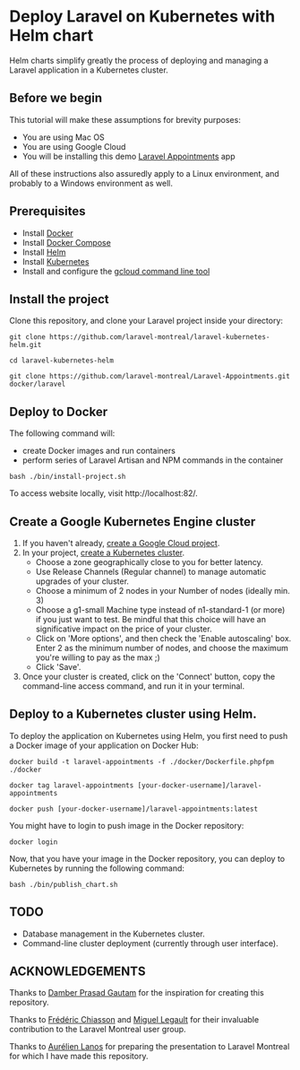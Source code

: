 # Deploy Laravel on Kubernetes with Helm chart

Helm charts simplify greatly the process of deploying and managing a Laravel application in a Kubernetes cluster.

## Before we begin

This tutorial will make these assumptions for brevity purposes:

- You are using Mac OS
- You are using Google Cloud
- You will be installing this demo [Laravel Appointments](https://github.com/laravel-montreal/Laravel-Appointments) app

All of these instructions also assuredly apply to a Linux environment, and probably to a Windows environment as well.

## Prerequisites

- Install [Docker](https://hub.docker.com/?overlay=onboarding)
- Install [Docker Compose](https://docs.docker.com/compose/install/)
- Install [Helm](https://github.com/helm/helm#install)
- Install [Kubernetes](https://kubernetes.io/docs/tasks/tools/install-kubectl/)
- Install and configure the [gcloud command line tool](https://cloud.google.com/sdk/docs/quickstarts)

## Install the project

Clone this repository, and clone your Laravel project inside your directory:

```
git clone https://github.com/laravel-montreal/laravel-kubernetes-helm.git

cd laravel-kubernetes-helm

git clone https://github.com/laravel-montreal/Laravel-Appointments.git docker/laravel
```

## Deploy to Docker

The following command will:

- create Docker images and run containers
- perform series of Laravel Artisan and NPM commands in the container

```
bash ./bin/install-project.sh
```

To access website locally, visit http://localhost:82/.

## Create a Google Kubernetes Engine cluster

1. If you haven't already, [create a Google Cloud project](https://console.cloud.google.com/projectcreate).
2. In your project, [create a Kubernetes cluster](https://console.cloud.google.com/kubernetes/add).
   - Choose a zone geographically close to you for better latency.
   - Use Release Channels (Regular channel) to manage automatic upgrades of your cluster.
   - Choose a minimum of 2 nodes in your Number of nodes (ideally min. 3)
   - Choose a g1-small Machine type instead of n1-standard-1 (or more) if you just want to test. Be mindful that this choice will have an significative impact on the price of your cluster.
   - Click on 'More options', and then check the 'Enable autoscaling' box. Enter 2 as the minimum number of nodes, and choose the maximum you're willing to pay as the max ;)
   - Click 'Save'.
3. Once your cluster is created, click on the 'Connect' button, copy the command-line access command, and run it in your terminal.

## Deploy to a Kubernetes cluster using Helm.

To deploy the application on Kubernetes using Helm, you first need to push a Docker image of your application on Docker Hub:

```
docker build -t laravel-appointments -f ./docker/Dockerfile.phpfpm ./docker

docker tag laravel-appointments [your-docker-username]/laravel-appointments

docker push [your-docker-username]/laravel-appointments:latest
```

You might have to login to push image in the Docker repository:

```
docker login
```

Now, that you have your image in the Docker repository, you can deploy to Kubernetes by running the following command:

```
bash ./bin/publish_chart.sh
```

## TODO

- Database management in the Kubernetes cluster.
- Command-line cluster deployment (currently through user interface).

## ACKNOWLEDGEMENTS

Thanks to [Damber Prasad Gautam](https://github.com/dambergautam) for the inspiration for creating this repository.

Thanks to [Frédéric Chiasson](https://github.com/cariboufute) and [Miguel Legault](https://github.com/mlatjac) for their invaluable contribution to the Laravel Montreal user group.

Thanks to [Aurélien Lanos](https://github.com/HiddenCorp) for preparing the presentation to Laravel Montreal for which I have made this repository.
